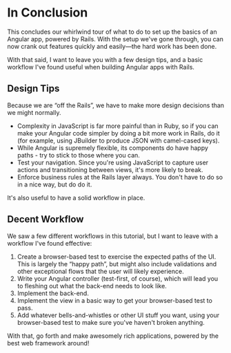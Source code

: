 # In Conclusion

This concludes our whirlwind tour of what to do to set up the basics of an
Angular app, powered by Rails.  With the setup we've gone through, you can now
crank out features quickly and easily—the hard work has been done.

With that said, I want to leave you with a few design tips, and a basic workflow I've found useful when building Angular apps with Rails.

## Design Tips

Because we are “off the Rails”, we have to make more design decisions than we might normally.

* Complexity in JavaScript is far more painful than in Ruby, so if you can make your Angular code simpler by doing a bit more work in Rails, do it (for example, using JBuilder to produce JSON with camel-cased keys).
* While Angular is supremely flexible, its components do have happy paths - try to stick to those where you can.
* Test your navigation.  Since you're using JavaScript to capture user actions and transitioning between views, it's more likely to break.
* Enforce business rules at the Rails layer always.  You don't have to do so in a nice way, but do do it.

It's also useful to have a solid workflow in place.

## Decent Workflow

We saw a few different workflows in this tutorial, but I want to leave with a
workflow I've found effective:

1. Create a browser-based test to exercise the expected paths of the UI.  This
   is largely the “happy path”, but might also include validations and other
   exceptional flows that the user will likely experience.
2. Write your Angular controller (test-first, of course), which will lead you to fleshing out
   what the back-end needs to look like.
3. Implement the back-end.
4. Implement the view in a basic way to get your browser-based test to pass.
5. Add whatever bells-and-whistles or other UI stuff you want, using your
   browser-based test to make sure you've haven't broken anything.

With that, go forth and make awesomely rich applications, powered by the best
web framework around!
